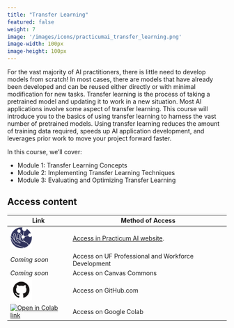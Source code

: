 ```yaml
---
title: "Transfer Learning"
featured: false
weight: 7
image: '/images/icons/practicumai_transfer_learning.png'
image-width: 100px
image-height: 100px
---
```


For the vast majority of AI practitioners, there is little need to develop models from scratch! In most cases, there are models that have already been developed and can be reused either directly or with minimal modification for new tasks. Transfer learning is the process of taking a pretrained model and updating it to work in a new situation. Most AI applications involve some aspect of transfer learning. This course will introduce you to the basics of using transfer learning to harness the vast number of pretrained models. Using transfer learning reduces the amount of training data required, speeds up AI application development, and leverages prior work to move your project forward faster.

In this course, we’ll cover:

* Module 1: Transfer Learning Concepts
* Module 2: Implementing Transfer Learning Techniques
* Module 3: Evaluating and Optimizing Transfer Learning

## Access content

Link | Method of Access
-----|-----------------
<a href="/tranfer_learning/README/"><img src='/images/logo/Practicum_globe.230px.png' width=50 alt='Practiucm AI Globe logo'></a> | <a href="/transfer_learning/README/">Access in Practicum AI website</a>.
*Coming soon* | Access on UF Professional and Workforce Development
*Coming soon* | Access on Canvas Commons
<a href='https://github.com/PracticumAI/transfer_learning'><img src='/images/GitHub-Mark.png' alt='GitHub.com logo' width=50></a> | Access on GitHub.com
<a href='https://github.com/PracticumAI/transfer_learning'><img src='https://colab.research.google.com/assets/colab-badge.svg' alt='Open in Colab link'></a> | Access on Google Colab
